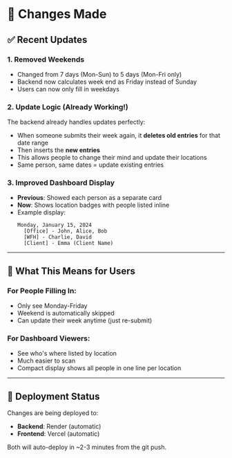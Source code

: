 # 📝 Changes Made

## ✅ Recent Updates

### 1. **Removed Weekends**
- Changed from 7 days (Mon-Sun) to 5 days (Mon-Fri only)
- Backend now calculates week end as Friday instead of Sunday
- Users can now only fill in weekdays

### 2. **Update Logic** (Already Working!)
The backend already handles updates perfectly:
- When someone submits their week again, it **deletes old entries** for that date range
- Then inserts the **new entries**
- This allows people to change their mind and update their locations
- Same person, same dates = update existing entries

### 3. **Improved Dashboard Display**
- **Previous**: Showed each person as a separate card
- **Now**: Shows location badges with people listed inline
- Example display:
  ```
  Monday, January 15, 2024
    [Office] - John, Alice, Bob
    [WFH] - Charlie, David  
    [Client] - Emma (Client Name)
  ```

---

## 🎯 What This Means for Users

### For People Filling In:
- Only see Monday-Friday
- Weekend is automatically skipped
- Can update their week anytime (just re-submit)

### For Dashboard Viewers:
- See who's where listed by location
- Much easier to scan
- Compact display shows all people in one line per location

---

## 🚀 Deployment Status

Changes are being deployed to:
- **Backend**: Render (automatic)
- **Frontend**: Vercel (automatic)

Both will auto-deploy in ~2-3 minutes from the git push.

